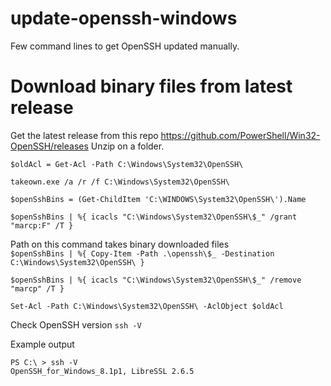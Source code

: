 # update-openssh-windows
Few command lines to get OpenSSH updated manually.

# Download binary files from latest release
Get the latest release from this repo 
https://github.com/PowerShell/Win32-OpenSSH/releases
Unzip on a folder.

```$oldAcl = Get-Acl -Path C:\Windows\System32\OpenSSH\```

```takeown.exe /a /r /f C:\Windows\System32\OpenSSH\```

```$openSshBins = (Get-ChildItem 'C:\WINDOWS\System32\OpenSSH\').Name```

```$openSshBins | %{ icacls "C:\Windows\System32\OpenSSH\$_" /grant "marcp:F" /T }```

Path on this command takes binary downloaded files <br>
```$openSshBins | %{ Copy-Item -Path .\openssh\$_ -Destination C:\Windows\System32\OpenSSH\ }```

```$openSshBins | %{ icacls "C:\Windows\System32\OpenSSH\$_" /remove "marcp" /T }```

```Set-Acl -Path C:\Windows\System32\OpenSSH\ -AclObject $oldAcl```

Check OpenSSH version
```ssh -V```

Example output
```
PS C:\ > ssh -V
OpenSSH_for_Windows_8.1p1, LibreSSL 2.6.5
```
